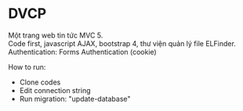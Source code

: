 # DVCP  
Một trang web tin tức MVC 5.  
Code first, javascript AJAX, bootstrap 4, thư viện quản lý file ELFinder.  
Authentication: Forms Authentication (cookie)  

How to run:
* Clone codes
* Edit connection string
* Run migration: "update-database" 